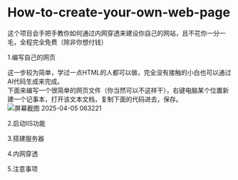 # How-to-create-your-own-web-page
这个项目会手把手教你如何通过内网穿透来建设你自己的网站，且不花你一分一毛，全程完全免费（除非你想付钱）  

1.编写自己的网页

这一步较为简单，学过一点HTML的人都可以做，完全没有接触的小白也可以通过AI代码生成来完成。  
下面来编写一个很简单的网页文件（你当然可以不这样干），右键电脑某个位置新建一个记事本，打开该文本文档，复制下面的代码进去，保存。  
![屏幕截图 2025-04-05 063221](https://github.com/user-attachments/assets/7ac91d54-110d-41c9-bcf7-e88444498658)

2.启动IIS功能



3.搭建服务器



4.内网穿透



5.注意事项

